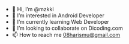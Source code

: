 - 👋 Hi, I’m @mzkki
- 👀 I’m interested in Android Developer
- 🌱 I’m currently learning Web Developer
- 💞️ I’m looking to collaborate on Dicoding.com
- 📫 How to reach me 08harismu@gmail.com

<!---
mzkki/mzkki is a ✨ special ✨ repository because its `README.md` (this file) appears on your GitHub profile.
You can click the Preview link to take a look at your changes.
--->
